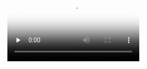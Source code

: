 
<video id="video" controls="" preload="none" poster="http://media.w3.org/2010/05/sintel/poster.png">
    <source id="mp4" src="http://legendary.cdn.play8.io/learnpython/video/D2-Python中的while循环.mp4" type="video/mp4">
</video>




